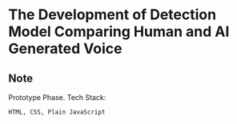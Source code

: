 # The Development of Detection Model Comparing Human and AI Generated Voice
## Note
Prototype Phase. Tech Stack:
```
HTML, CSS, Plain JavaScript 
```